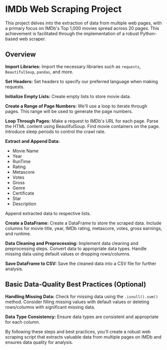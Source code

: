 # IMDb Web Scraping Project

This project delves into the extraction of data from multiple web pages, with a primary focus on IMDb's Top 1,000 movies spread across 20 pages. This achievement is facilitated through the implementation of a robust Python-based web scraper.

## Overview



 **Import Libraries:** Import the necessary libraries such as `requests`, `BeautifulSoup`, `pandas`, and more.

**Set Headers:** Set headers to specify our preferred language when making requests.

**Initialize Empty Lists:** Create empty lists to store movie data.

**Create a Range of Page Numbers:** We'll use a loop to iterate through pages. This range will be used to generate the page numbers.

**Loop Through Pages:**
   Make a request to IMDb's URL for each page.
   Parse the HTML content using BeautifulSoup.
   Find movie containers on the page.
   Introduce sleep periods to control the crawl rate.

**Extract and Append Data:**
   
  - Movie Name
  - Year
  - RunTime
  - Rating
  - Metascore
  - Votes
  - Gross
  - Genre
  - Certificate
  - Star
  - Description
   
   Append extracted data to respective lists.

 **Create a DataFrame:**
   Create a DataFrame to store the scraped data.
   Include columns for movie title, year, IMDb rating, metascore, votes, gross earnings, and runtime.

 **Data Cleaning and Preprocessing:** Implement data cleaning and preprocessing steps.
   Convert data to appropriate data types.
   Handle missing data using default values or dropping rows/columns.

 **Save DataFrame to CSV:** Save the cleaned data into a CSV file for further analysis.

## Basic Data-Quality Best Practices (Optional)

 **Handling Missing Data:**
   Check for missing data using the `.isnull().sum()` method.
   Consider filling missing values with default values or deleting rows/columns with significant missing data.

 **Data Type Consistency:**
   Ensure data types are consistent and appropriate for each column.

By following these steps and best practices, you'll create a robust web scraping script that extracts valuable data from multiple pages on IMDb and ensures data quality for analysis.

